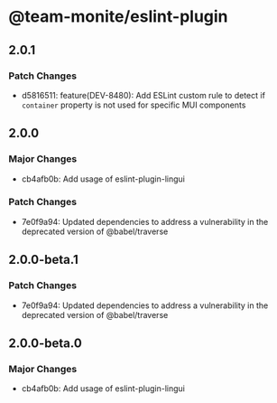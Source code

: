 # @team-monite/eslint-plugin

## 2.0.1

### Patch Changes

- d5816511: feature(DEV-8480): Add ESLint custom rule to detect if `container` property is not used for specific MUI components

## 2.0.0

### Major Changes

- cb4afb0b: Add usage of eslint-plugin-lingui

### Patch Changes

- 7e0f9a94: Updated dependencies to address a vulnerability in the deprecated version of @babel/traverse

## 2.0.0-beta.1

### Patch Changes

- 7e0f9a94: Updated dependencies to address a vulnerability in the deprecated version of @babel/traverse

## 2.0.0-beta.0

### Major Changes

- cb4afb0b: Add usage of eslint-plugin-lingui
